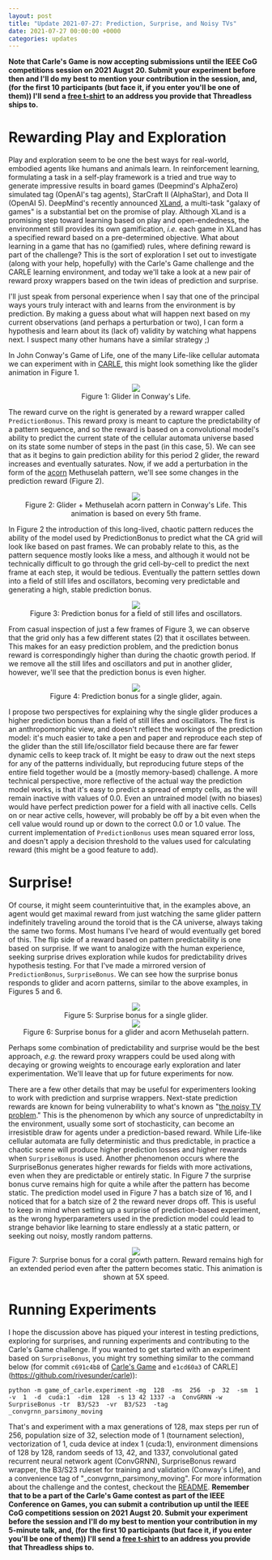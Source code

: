 ```yaml
---
layout: post
title: "Update 2021-07-27: Prediction, Surprise, and Noisy TVs" 
date: 2021-07-27 00:00:00 +0000
categories: updates
---
```


<strong>Note that Carle's Game is now accepting submissions until the IEEE CoG competitions session on 2021 Augst 20. Submit your experiment before then and I'll do my best to mention your contribution in the session, and, (for the first 10 participants (but face it, if you enter you'll be one of them)) I'll send a [free t-shirt](https://rivesunder.threadless.com/designs/puffer-progression) to an address you provide that Threadless ships to.</strong> 

# Rewarding Play and Exploration

Play and exploration seem to be one the best ways for real-world, embodied agents like humans and animals learn. In reinforcement learning, formulating a task in a self-play framework is a tried and true way to generate impressive results in board games (Deepmind's AlphaZero) simulated tag (OpenAI's tag agents), StarCraft II (AlphaStar), and Dota II (OpenAI 5). DeepMind's recently announced [XLand](https://deepmind.com/blog/article/generally-capable-agents-emerge-from-open-ended-play), a multi-task "galaxy of games" is a substantial bet on the promise of play. Although XLand is a promising step toward learning based on play and open-endedness, the environment still provides its own gamification, _i.e._ each game in XLand has a specified reward based on a pre-determined objective. What about learning in a game that has no (gamified) rules, where defining reward is part of the challenge? This is the sort of exploration I set out to investigate (along with your help, hopefully) with the Carle's Game challenge and the CARLE learning environment, and today we'll take a look at a new pair of reward proxy wrappers based on the twin ideas of prediction and surprise.

I'll just speak from personal experience when I say that one of the principal ways yours truly interact with and learns from the environment is by prediction. By making a guess about what will happen next based on my current observations (and perhaps a perturbation or two), I can form a hypothesis and learn about its (lack of) validity by watching what happens next. I suspect many other humans have a similar strategy ;)

In John Conway's Game of Life, one of the many Life-like cellular automata we can experiment with in [CARLE](https://github.com/rivesunder/carle), this might look something like the glider animation in Figure 1.

<div align="center">
<img src="/carles_game/assets/glider_prediction.gif">
<br>
Figure 1: Glider in Conway's Life.
</div>

The reward curve on the right is generated by a reward wrapper called `PredictionBonus`. This reward proxy is meant to capture the predictability of a pattern sequence, and so the reward is based on a convolutional model's ability to predict the current state of the cellular automata universe based on its state some number of steps in the past (in this case, 5). We can see that as it begins to gain prediction ability for this period 2 glider, the reward increases and eventually saturates. Now, if we add a perturbation in the form of the [acorn](https://en.wikipedia.org/wiki/Conway's_Game_of_Life#Examples_of_patterns) Methuselah pattern, we'll see some changes in the prediction reward (Figure 2).


<div align="center">
<img src="/carles_game/assets/acorn_prediction.gif" width>
<br>
Figure 2: Glider + Methuselah acorn pattern in Conway's Life. This animation is based on every 5th frame.
</div>

In Figure 2 the introduction of this long-lived, chaotic pattern reduces the ability of the model used by PredictionBonus to predict what the CA grid will look like based on past frames. We can probably relate to this, as the pattern sequence mostly looks like a mess, and although it would not be technically difficult to go through the grid cell-by-cell to predict the next frame at each step, it would be tedious. Eventually the pattern settles down into a field of still lifes and oscillators, becoming very predictable and generating a high, stable prediction bonus. 

<div align="center">
<img src="/carles_game/assets/oscillators_prediction.gif">
<br>
Figure 3: Prediction bonus for a field of still lifes and oscillators.
</div>

From casual inspection of just a few frames of Figure 3, we can observe that the grid only has a few different states (2) that it oscillates between. This makes for an easy prediction problem, and the prediction bonus reward is correspondingly higher than during the chaotic growth period. If we remove all the still lifes and oscillators and put in another glider, however, we'll see that the prediction bonus is even higher. 

<div align="center">
<img src="/carles_game/assets/glider_prediction_again.gif" >
<br>
Figure 4: Prediction bonus for a single glider, again.
</div>

I propose two perspectives for explaining why the single glider produces a higher prediction bonus than a field of still lifes and oscillators. The first is an anthropomorphic view, and doesn't reflect the workings of the prediction model: it's much easier to take a pen and paper and reproduce each step of the glider than the still life/oscillator field because there are far fewer dynamic cells to keep track of. It might be easy to draw out the next steps for any of the patterns individually, but reproducing future steps of the entire field together would be a (mostly memory-based) challenge. A more technical perspective, more reflective of the actual way the prediction model works, is that it's easy to predict a spread of empty cells, as the will remain inactive with values of 0.0. Even an untrained model (with no biases) would have perfect prediction power for a field with all inactive cells. Cells on or near active cells, however, will probably be off by a bit even when the cell value would round up or down to the correct 0.0 or 1.0 value. The current implementation of `PredictionBonus` uses mean squared error loss, and doesn't apply a decision threshold to the values used for calculating reward (this might be a good feature to add). 

# Surprise!

Of course, it might seem counterintuitive that, in the examples above, an agent would get maximal reward from just watching the same glider pattern indefinitely traveling around the toroid that is the CA universe, always taking the same two forms. Most humans I've heard of would eventually get bored of this. The flip side of a reward based on pattern predictability is one based on surprise. If we want to analogize with the human experience, seeking surprise drives exploration while kudos for predictability drives hypothesis testing. For that I've made a mirrored version of `PredictionBonus`, `SurpriseBonus`. We can see how the surprise bonus responds to glider and acorn patterns, similar to the above examples, in Figures 5 and 6. 


<div align="center">
<img src="/carles_game/assets/glider_surprise.gif" >
<br>
Figure 5: Surprise bonus for a single glider.
<br>
</div>

<div align="center">
<img src="/carles_game/assets/acorn_surprise.gif" >
<br>
Figure 6: Surprise bonus for a glider and acorn Methuselah pattern.
</div>


Perhaps some combination of predictability and surprise would be the best approach, _e.g._ the reward proxy wrappers could be used along with decaying or growing weights to encourage early exploration and later experimentation. We'll leave that up for future experiments for now. 

There are a few other details that may be useful for experimenters looking to work with prediction and surprise wrappers. Next-state prediction rewards are known for being vulnerability to what's known as "[the noisy TV problem](https://openai.com/blog/reinforcement-learning-with-prediction-based-rewards/)." This is the phenomenon by which any source of unpredictabilty in the environment, usually some sort of stochasticity, can become an irresistible draw for agents under a prediction-based reward. While Life-like cellular automata are fully deterministic and thus predictable, in practice a chaotic scene will produce higher prediction losses and higher rewards when `SurpriseBonus` is used. Another phenomenon occurs where the SurpriseBonus generates higher rewards for fields with more activations, even when they are predictable or entirely static. In Figure 7 the surprise bonus curve remains high for quite a while after the pattern has become static. The prediction model used in Figure 7 has a batch size of 16, and I noticed that for a batch size of 2 the reward never drops off. This is useful to keep in mind when setting up a surprise of prediction-based experiment, as the wrong hyperparameters used in the prediction model could lead to strange behavior like learning to stare endlessly at a static pattern, or seeking out noisy, mostly random patterns. 

<div align="center">
<img src="/carles_game/assets/lwd_surprise.gif" >
<br>
Figure 7: Surprise bonus for a coral growth pattern. Reward remains high for an extended period even after the pattern becomes static. This animation is shown at 5X speed. 
</div>


# Running Experiments

I hope the discussion above has piqued your interest in testing predictions, exploring for surprises, and running experiments and contributing to the Carle's Game challenge. If you wanted to get started with an experiment based on `SurpriseBonus`, you might try something similar to the command below (for commit `c691c4b8` of [Carle's Game](https://github.com/rivesunder/carles_game) and `e1cd60a3` of CARLE](https://github.com/rivesunder/carle)):

```
python -m game_of_carle.experiment -mg  128  -ms  256  -p  32  -sm  1  -v  1  -d  cuda:1  -dim  128  -s 13 42 1337 -a  ConvGRNN -w SurpriseBonus -tr  B3/S23  -vr  B3/S23  -tag  _convgrnn_parsimony_moving
```

That's and experiment with a max generations of 128, max steps per run of 256, population size of 32, selection mode of 1 (tournament selection), vectorization of 1, cuda device at index 1 (cuda:1), environment dimensions of 128 by 128, random seeds of 13, 42, and 1337, convolutional gated recurrent neural network agent (ConvGRNN), SurpriseBonus reward wrapper, the B3/S23 ruleset for training and validation (Conway's Life), and a convenience tag of "\_convgrnn\_parsimony\_moving". For more information about the challenge and the contest, checkout the [README](https://github.com/rivesunder/carles_game). <strong>Remember that to be a part of the Carle's Game contest as part of the IEEE Conference on Games, you can submit a contribution up until the IEEE CoG competitions session on 2021 Augst 20. Submit your experiment before the session and I'll do my best to mention your contribution in my 5-minute talk, and, (for the first 10 participants (but face it, if you enter you'll be one of them)) I'll send a [free t-shirt](https://rivesunder.threadless.com/designs/puffer-progression) to an address you provide that Threadless ships to.</strong> 

